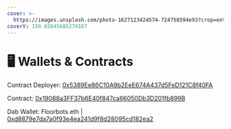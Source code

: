 ```yaml
---
cover: >-
  https://images.unsplash.com/photo-1627123424574-724758594e93?crop=entropy&cs=tinysrgb&fm=jpg&ixid=MnwxOTcwMjR8MHwxfHNlYXJjaHwxfHx3YWxsZXR8ZW58MHx8fHwxNjU5MzA0MTQ4&ixlib=rb-1.2.1&q=80
coverY: 159.03045685279187
---
```


# 🖥 Wallets & Contracts

Contract Deployer: [0x5389Ee86C10A9b2EeE674A437d5FeD121C8f40FA](https://etherscan.io/address/0x5389Ee86C10A9b2EeE674A437d5FeD121C8f40FA)

Contract: [0x19088a3FF37b6E40f847ca66050Db3D201fb899B](https://etherscan.io/address/0x19088a3FF37b6E40f847ca66050Db3D201fb899B)

Dab Wallet: Floorbots.eth | [0xd8879e7da7a0f93e4ea241d9f8d28095cd182ea2](https://etherscan.io/address/0xd8879e7da7a0f93e4ea241d9f8d28095cd182ea2)

